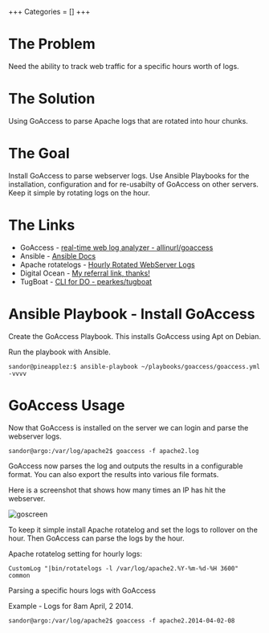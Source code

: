 +++
Categories = []
+++

# The Problem

Need the ability to track web traffic for a specific hours worth of logs.  

# The Solution

Using GoAccess to parse Apache logs that are rotated into hour chunks.  

# The Goal

Install GoAccess to parse webserver logs.  Use Ansible Playbooks for the installation, configuration and for re-usabilty of GoAccess on other servers.  Keep it simple by rotating logs on the hour.




# The Links

- GoAccess - [real-time web log analyzer - allinurl/goaccess](https://github.com/allinurl/goaccess/)
- Ansible - [Ansible Docs](http://docs.ansible.com/)
- Apache rotatelogs - [Hourly Rotated WebServer Logs](https://httpd.apache.org/docs/2.2/programs/rotatelogs.html)
- Digital Ocean - [My referral link, thanks!](https://www.digitalocean.com/?refcode=980586449ebd)
- TugBoat - [CLI for DO - pearkes/tugboat](https://github.com/pearkes/tugboat)


# Ansible Playbook - Install GoAccess

Create the GoAccess Playbook.  This installs GoAccess using Apt on Debian.


<script src="https://gist.github.com/e30chris/9929303.js"></script>


Run the playbook with Ansible.

~~~
sandor@pineapplez:$ ansible-playbook ~/playbooks/goaccess/goaccess.yml -vvvv
~~~


# GoAccess Usage

Now that GoAccess is installed on the server we can login and parse the webserver logs.


~~~
sandor@argo:/var/log/apache2$ goaccess -f apache2.log
~~~

GoAccess now parses the log and outputs the results in a configurable format.  You can also export the results into various file formats.

Here is a screenshot that shows how many times an IP has hit the webserver.

![goscreen](https://s3.amazonaws.com/sandorssystemsscribbles/GoAccessScreen.png)


To keep it simple install Apache rotatelog and set the logs to rollover on the hour.  Then GoAccess can parse the logs by the hour.


Apache rotatelog setting for hourly logs:

~~~
CustomLog "|bin/rotatelogs -l /var/log/apache2.%Y-%m-%d-%H 3600" common 
~~~

Parsing a specific hours logs with GoAccess

Example - Logs for 8am April, 2 2014.

~~~
sandor@argo:/var/log/apache2$ goaccess -f apache2.2014-04-02-08
~~~



